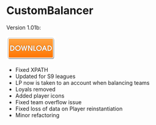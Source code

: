 # CustomBalancer

Version 1.01b:

[![Download](dlbtn.png)](https://github.com/TheFizz/CustomBalancer/raw/master/LoL%20Custom%20Games%20Balancer%20v1.01b.exe)
- Fixed XPATH
- Updated for S9 leagues
- LP now is taken to an account when balancing teams
- Loyals removed
- Added player icons
- Fixed team overflow issue
- Fixed loss of data on Player reinstantiation
- Minor refactoring
